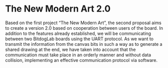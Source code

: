 # The New Modern Art 2.0

Based on the first project “The New Modern Art”, the second proposal aims to create a version 2.0 based on cooperation between users of the board. In addition to the features already established, we will be communicating between two BitdogLab boards using the UART protocol. As we want to transmit the information from the canvas bits in such a way as to generate a shared drawing at the end, we have taken into account that the communication must take place in an orderly manner and without data collision, implementing an effective communication protocol via software.

